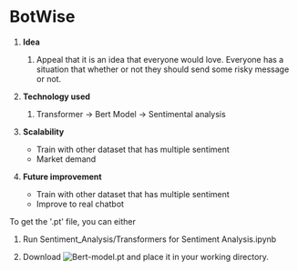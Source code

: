 # BotWise

1. **Idea**
    1. Appeal that it is an idea that everyone would love. Everyone has a situation that whether or not they should send some risky message or not.
    
2. **Technology used**
    1. Transformer -> Bert Model -> Sentimental analysis
    
3. **Scalability**
    - Train with other dataset that has multiple sentiment
    - Market demand
    
    
4. **Future improvement**
    - Train with other dataset that has multiple sentiment
    - Improve to real chatbot


To get the '.pt' file, you can either  
1. Run Sentiment_Analysis/Transformers for Sentiment Analysis.ipynb  

2. Download ![Bert-model.pt](https://drive.google.com/open?id=1hQ48DhLarfIZxJA33GSpAK0Xn6ixCIrv) and place it in
your working directory.
